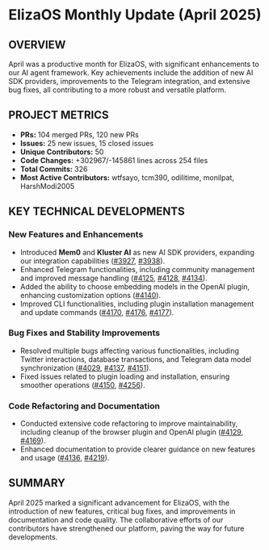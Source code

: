 # ElizaOS Monthly Update (April 2025)

## OVERVIEW 
April was a productive month for ElizaOS, with significant enhancements to our AI agent framework. Key achievements include the addition of new AI SDK providers, improvements to the Telegram integration, and extensive bug fixes, all contributing to a more robust and versatile platform.

## PROJECT METRICS
- **PRs:** 104 merged PRs, 120 new PRs
- **Issues:** 25 new issues, 15 closed issues
- **Unique Contributors:** 50
- **Code Changes:** +302967/-145861 lines across 254 files
- **Total Commits:** 326
- **Most Active Contributors:** wtfsayo, tcm390, odilitime, monilpat, HarshModi2005

## KEY TECHNICAL DEVELOPMENTS

### New Features and Enhancements
- Introduced **Mem0** and **Kluster AI** as new AI SDK providers, expanding our integration capabilities ([#3927](https://github.com/elizaos/eliza/pull/3927), [#3938](https://github.com/elizaos/eliza/pull/3938)).
- Enhanced Telegram functionalities, including community management and improved message handling ([#4125](https://github.com/elizaos/eliza/pull/4125), [#4128](https://github.com/elizaos/eliza/pull/4128), [#4134](https://github.com/elizaos/eliza/pull/4134)).
- Added the ability to choose embedding models in the OpenAI plugin, enhancing customization options ([#4140](https://github.com/elizaos/eliza/pull/4140)).
- Improved CLI functionalities, including plugin installation management and update commands ([#4170](https://github.com/elizaos/eliza/pull/4170), [#4176](https://github.com/elizaos/eliza/pull/4176), [#4177](https://github.com/elizaos/eliza/pull/4177)).

### Bug Fixes and Stability Improvements
- Resolved multiple bugs affecting various functionalities, including Twitter interactions, database transactions, and Telegram data model synchronization ([#4029](https://github.com/elizaos/eliza/pull/4029), [#4137](https://github.com/elizaos/eliza/pull/4137), [#4151](https://github.com/elizaos/eliza/pull/4151)).
- Fixed issues related to plugin loading and installation, ensuring smoother operations ([#4150](https://github.com/elizaos/eliza/pull/4150), [#4256](https://github.com/elizaos/eliza/pull/4256)).

### Code Refactoring and Documentation
- Conducted extensive code refactoring to improve maintainability, including cleanup of the browser plugin and OpenAI plugin ([#4129](https://github.com/elizaos/eliza/pull/4129), [#4169](https://github.com/elizaos/eliza/pull/4169)).
- Enhanced documentation to provide clearer guidance on new features and usage ([#4136](https://github.com/elizaos/eliza/pull/4136), [#4219](https://github.com/elizaos/eliza/pull/4219)).

## SUMMARY
April 2025 marked a significant advancement for ElizaOS, with the introduction of new features, critical bug fixes, and improvements in documentation and code quality. The collaborative efforts of our contributors have strengthened our platform, paving the way for future developments.